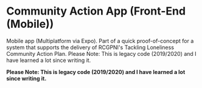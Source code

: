 # Community Action App (Front-End (Mobile))
Mobile app (Multiplatform via Expo). Part of a quick proof-of-concept for a system that supports the delivery of RCGPNI's Tackling Loneliness Community Action Plan. Please Note: This is legacy code (2019/2020) and I have learned a lot since writing it.

**Please Note: This is legacy code (2019/2020) and I have learned a lot since writing it.**
